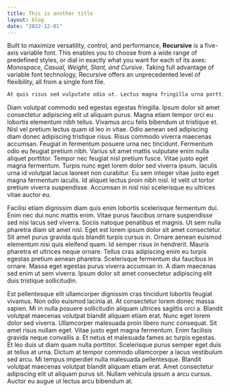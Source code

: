 ```yaml
---
title: This is another title
layout: blog
date: "2022-12-01"
---
```

Built to maximize versatility, control, and performance, **Recursive** is a five-axis variable font. This enables you to choose from a wide range of predefined styles, or dial in exactly what you want for each of its axes: *Monospace, Casual, Weight, Slant, and Cursive*. Taking full advantage of variable font technology, Recursive offers an unprecedented level of flexibility, all from a single font file.

```go
At quis risus sed vulputate odio ut. Lectus magna fringilla urna porttitor. Aliquam malesuada bibendum arcu vitae. Eu tincidunt tortor aliquam nulla facilisi cras fermentum. In hac habitasse platea dictumst. Est placerat in egestas erat imperdiet sed euismod nisi porta. Quam viverra orci sagittis eu. Massa tempor nec feugiat nisl. In pellentesque massa placerat duis ultricies. Pellentesque massa placerat duis ultricies lacus sed turpis tincidunt. Porta lorem mollis aliquam ut porttitor. Morbi tempus iaculis urna id volutpat lacus laoreet non curabitur. Et egestas quis ipsum suspendisse ultrices. Justo eget magna fermentum iaculis eu non diam phasellus. Tellus mauris a diam maecenas. Posuere urna nec tincidunt praesent semper feugiat nibh sed pulvinar. Vitae elementum curabitur vitae nunc sed velit dignissim. Nec ultrices dui sapien eget mi proin sed libero.
```

Diam volutpat commodo sed egestas egestas fringilla. Ipsum dolor sit amet consectetur adipiscing elit ut aliquam purus. Magna etiam tempor orci eu lobortis elementum nibh tellus. Vivamus arcu felis bibendum ut tristique et. Nisl vel pretium lectus quam id leo in vitae. Odio aenean sed adipiscing diam donec adipiscing tristique risus. Risus commodo viverra maecenas accumsan. Feugiat in fermentum posuere urna nec tincidunt. Fermentum odio eu feugiat pretium nibh. Varius sit amet mattis vulputate enim nulla aliquet porttitor. Tempor nec feugiat nisl pretium fusce. Vitae justo eget magna fermentum. Turpis nunc eget lorem dolor sed viverra ipsum. Iaculis urna id volutpat lacus laoreet non curabitur. Eu sem integer vitae justo eget magna fermentum iaculis. Id aliquet lectus proin nibh nisl. Id velit ut tortor pretium viverra suspendisse. Accumsan in nisl nisi scelerisque eu ultrices vitae auctor eu.

Facilisi etiam dignissim diam quis enim lobortis scelerisque fermentum dui. Enim nec dui nunc mattis enim. Vitae purus faucibus ornare suspendisse sed nisi lacus sed viverra. Sociis natoque penatibus et magnis. Ut sem nulla pharetra diam sit amet nisl. Eget est lorem ipsum dolor sit amet consectetur. Sit amet purus gravida quis blandit turpis cursus in. Ornare aenean euismod elementum nisi quis eleifend quam. Id semper risus in hendrerit. Mauris pharetra et ultrices neque ornare. Tellus cras adipiscing enim eu turpis egestas pretium aenean pharetra. Scelerisque fermentum dui faucibus in ornare. Massa eget egestas purus viverra accumsan in. A diam maecenas sed enim ut sem viverra. Ipsum dolor sit amet consectetur adipiscing elit duis tristique sollicitudin.

Est pellentesque elit ullamcorper dignissim cras tincidunt lobortis feugiat vivamus. Non odio euismod lacinia at. At consectetur lorem donec massa sapien. Mi in nulla posuere sollicitudin aliquam ultrices sagittis orci a. Blandit volutpat maecenas volutpat blandit aliquam etiam erat. Nunc eget lorem dolor sed viverra. Ullamcorper malesuada proin libero nunc consequat. Sit amet risus nullam eget. Vitae justo eget magna fermentum. Enim facilisis gravida neque convallis a. Et netus et malesuada fames ac turpis egestas. Et leo duis ut diam quam nulla porttitor. Scelerisque purus semper eget duis at tellus at urna. Dictum at tempor commodo ullamcorper a lacus vestibulum sed arcu. Mi tempus imperdiet nulla malesuada pellentesque. Blandit volutpat maecenas volutpat blandit aliquam etiam erat. Amet consectetur adipiscing elit ut aliquam purus sit. Nullam vehicula ipsum a arcu cursus. Auctor eu augue ut lectus arcu bibendum at.